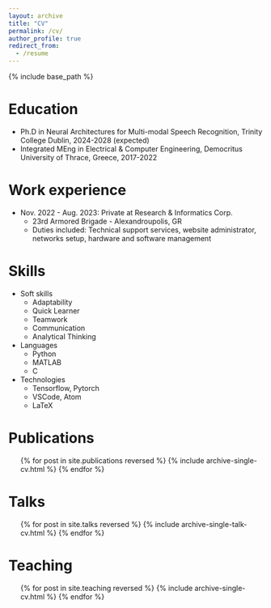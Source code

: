 ```yaml
---
layout: archive
title: "CV"
permalink: /cv/
author_profile: true
redirect_from:
  - /resume
---
```


{% include base_path %}

Education
======
* Ph.D in Neural Architectures for Multi-modal Speech Recognition, Trinity College Dublin, 2024-2028 (expected)
* Integrated MEng in Electrical & Computer Engineering, Democritus University of Thrace, Greece, 2017-2022

Work experience
======
* Nov. 2022 - Aug. 2023: Private at Research & Informatics Corp.
  * 23rd Armored Brigade - Alexandroupolis, GR
  * Duties included: Technical support services, website administrator, networks setup, hardware and software management
  
Skills
======
* Soft skills
  *  Adaptability
  *  Quick Learner
  *  Teamwork
  *  Communication
  *  Analytical Thinking
* Languages
  * Python
  * MATLAB
  * C
* Technologies
  * Tensorflow, Pytorch
  * VSCode, Atom
  * LaTeX   

Publications
======
  <ul>{% for post in site.publications reversed %}
    {% include archive-single-cv.html %}
  {% endfor %}</ul>
  
Talks
======
  <ul>{% for post in site.talks reversed %}
    {% include archive-single-talk-cv.html  %}
  {% endfor %}</ul>
  
Teaching
======
  <ul>{% for post in site.teaching reversed %}
    {% include archive-single-cv.html %}
  {% endfor %}</ul>
<!---
Service and leadership
======
* Currently signed in to 43 different slack teams
-->
